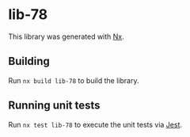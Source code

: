 # lib-78

This library was generated with [Nx](https://nx.dev).

## Building

Run `nx build lib-78` to build the library.

## Running unit tests

Run `nx test lib-78` to execute the unit tests via [Jest](https://jestjs.io).
